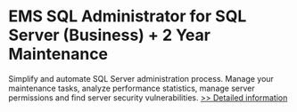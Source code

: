# EMS SQL Administrator for SQL Server (Business) + 2 Year Maintenance
Simplify and automate SQL Server administration process. Manage your maintenance tasks, analyze performance statistics, manage server permissions and find server security vulnerabilities.
[>> Detailed information](https://secure.shareit.com/shareit/product.html?productid=300576137&affiliateid=200057808)